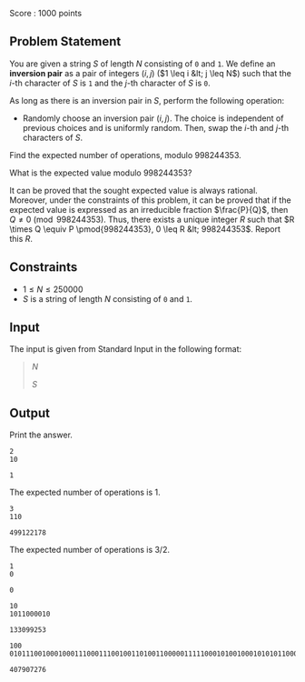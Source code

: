 Score : $1000$ points

## Problem Statement

You are given a string $S$ of length $N$ consisting of `0` and `1`.
We define an **inversion pair** as a pair of integers $(i, j)$ ($1 \leq i &lt; j \leq N$) such that the $i$-th character of $S$ is `1` and the $j$-th character of $S$ is `0`.

As long as there is an inversion pair in $S$, perform the following operation:

- Randomly choose an inversion pair $(i, j)$. The choice is independent of previous choices and is uniformly random.
  Then, swap the $i$-th and $j$-th characters of $S$.

Find the expected number of operations, modulo $998244353$.

What is the expected value modulo $998244353$?

It can be proved that the sought expected value is always rational. Moreover, under the constraints of this problem, it can be proved that if the expected value is expressed as an irreducible fraction $\frac{P}{Q}$, then $Q \neq 0 \pmod{998244353}$. Thus, there exists a unique integer $R$ such that $R \times Q \equiv P \pmod{998244353}, 0 \leq R &lt; 998244353$. Report this $R$.

## Constraints

- $1 \leq N \leq 250000$
- $S$ is a string of length $N$ consisting of `0` and `1`.

## Input

The input is given from Standard Input in the following format:

> $N$
> 
> $S$

## Output

Print the answer.

```input1
2
10
```

```output1
1
```

The expected number of operations is $1$.

```input2
3
110
```

```output2
499122178
```

The expected number of operations is $3/2$.

```input3
1
0
```

```output3
0
```

```input4
10
1011000010
```

```output4
133099253
```

```input5
100
0101110010001000111000111001001101001100000111110001010010001010101100011001011011101101100001100111
```

```output5
407907276
```